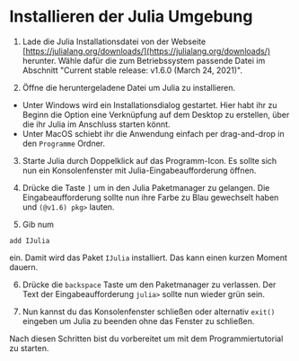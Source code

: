 # Installieren der Julia Umgebung

1. Lade die Julia Installationsdatei von der Webseite [https://julialang.org/downloads/](https://julialang.org/downloads/) herunter. Wähle dafür die zum Betriebssystem passende Datei im Abschnitt "Current stable release: v1.6.0 (March 24, 2021)".

2. Öffne die heruntergeladene Datei um Julia zu installieren.
* Unter Windows wird ein Installationsdialog gestartet. Hier habt ihr zu Beginn die Option eine Verknüpfung auf dem Desktop zu erstellen, über die ihr Julia im Anschluss starten könnt.
* Unter MacOS schiebt ihr die Anwendung einfach per drag-and-drop in den `Programme` Ordner.

3. Starte Julia durch Doppelklick auf das Programm-Icon. Es sollte sich nun ein Konsolenfenster mit Julia-Eingabeaufforderung öffnen.

4. Drücke die Taste `]` um in den Julia Paketmanager zu gelangen. Die Eingabeaufforderung sollte nun ihre Farbe zu Blau gewechselt haben und `(@v1.6) pkg>` lauten.

5. Gib num
```
add IJulia
```
ein. Damit wird das Paket `IJulia` installiert. Das kann einen kurzen Moment dauern.

6. Drücke die `backspace` Taste um den Paketmanager zu verlassen. Der Text der Eingabeaufforderung `julia>` sollte nun wieder grün sein.

7. Nun kannst du das Konsolenfenster schließen oder alternativ `exit()` eingeben um Julia zu beenden ohne das Fenster zu schließen.

Nach diesen Schritten bist du vorbereitet um mit dem Programmiertutorial zu starten.
